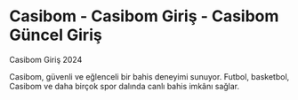 # Casibom - Casibom Giriş - Casibom Güncel Giriş
Casibom Giriş 2024


Casibom, güvenli ve eğlenceli bir bahis deneyimi sunuyor. Futbol, basketbol, Casibom ve daha birçok spor dalında canlı bahis imkânı sağlar.
